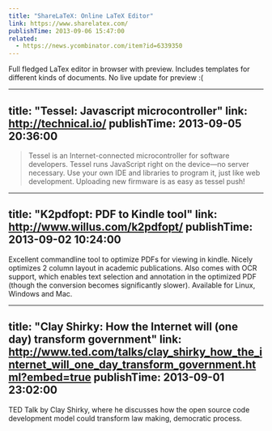 ```yaml
---
title: "ShareLaTeX: Online LaTeX Editor"
link: https://www.sharelatex.com/
publishTime: 2013-09-06 15:47:00
related:
  - https://news.ycombinator.com/item?id=6339350
---
```

Full fledged LaTex editor in browser with preview. Includes templates for different
kinds of documents. No live update for preview :(

---
title: "Tessel: Javascript microcontroller"
link: http://technical.io/
publishTime: 2013-09-05 20:36:00
---
> Tessel is an Internet-connected microcontroller for software developers.
> Tessel runs JavaScript right on the device—no server necessary. Use your
> own IDE and libraries to program it, just like web development. Uploading
> new firmware is as easy as tessel push!

---
title: "K2pdfopt: PDF to Kindle tool"
link: http://www.willus.com/k2pdfopt/
publishTime: 2013-09-02 10:24:00
---
Excellent commandline tool to optimize PDFs for viewing in kindle. 
Nicely optimizes 2 column layout in academic publications. Also comes
with OCR support, which enables text selection and annotation in the
optimized PDF (though the conversion becomes significantly slower).
Available for Linux, Windows and Mac.

---
title: "Clay Shirky: How the Internet will (one day) transform government"
link: http://www.ted.com/talks/clay_shirky_how_the_internet_will_one_day_transform_government.html?embed=true
publishTime: 2013-09-01 23:02:00
---
TED Talk by Clay Shirky, where he discusses how the open source code
development model could transform law making, democratic process.
